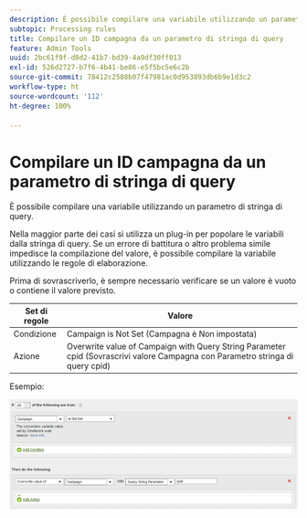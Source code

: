 ```yaml
---
description: È possibile compilare una variabile utilizzando un parametro di stringa di query.
subtopic: Processing rules
title: Compilare un ID campagna da un parametro di stringa di query
feature: Admin Tools
uuid: 2bc61f9f-d8d2-41b7-bd39-4a9df30ff013
exl-id: 526d2727-b7f6-4b41-be86-e5f5bc5e6c2b
source-git-commit: 78412c2588b07f47981ac0d953893db6b9e1d3c2
workflow-type: ht
source-wordcount: '112'
ht-degree: 100%

---
```


# Compilare un ID campagna da un parametro di stringa di query

È possibile compilare una variabile utilizzando un parametro di stringa di query.

Nella maggior parte dei casi si utilizza un plug-in per popolare le variabili dalla stringa di query. Se un errore di battitura o altro problema simile impedisce la compilazione del valore, è possibile compilare la variabile utilizzando le regole di elaborazione.

Prima di sovrascriverlo, è sempre necessario verificare se un valore è vuoto o contiene il valore previsto.

| Set di regole | Valore |
|---|---|
| Condizione | Campaign is Not Set (Campagna è Non impostata) |
| Azione | Overwrite value of Campaign with Query String Parameter cpid (Sovrascrivi valore Campagna con Parametro stringa di query cpid) |

Esempio:

![](assets/set-campaign-conditionally.png)
